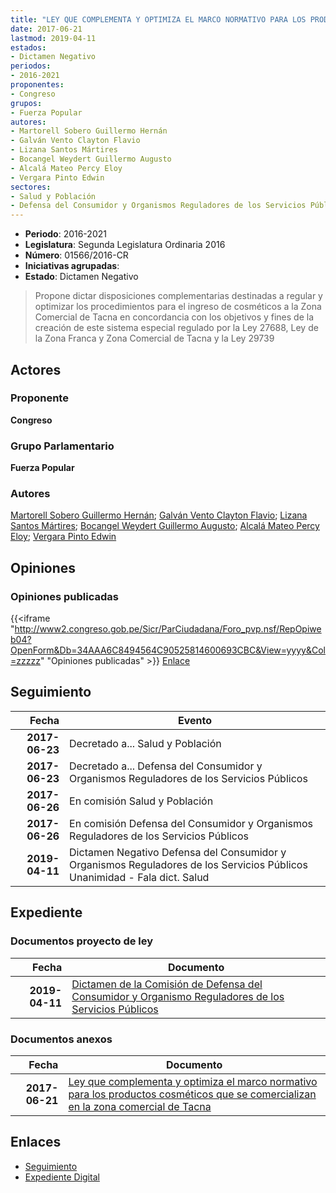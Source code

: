 ```yaml
---
title: "LEY QUE COMPLEMENTA Y OPTIMIZA EL MARCO NORMATIVO PARA LOS PRODUCTOS COSMÉTICOS QUE SE COMERCIALIZAN EN LA ZONA COMERCIAL DE TACNA"
date: 2017-06-21
lastmod: 2019-04-11
estados:
- Dictamen Negativo
periodos:
- 2016-2021
proponentes:
- Congreso
grupos:
- Fuerza Popular
autores:
- Martorell Sobero Guillermo Hernán
- Galván Vento Clayton Flavio
- Lizana Santos Mártires
- Bocangel Weydert Guillermo Augusto
- Alcalá Mateo Percy Eloy
- Vergara Pinto Edwin
sectores:
- Salud y Población
- Defensa del Consumidor y Organismos Reguladores de los Servicios Públicos
---
```

- **Periodo**: 2016-2021
- **Legislatura**: Segunda Legislatura Ordinaria 2016
- **Número**: 01566/2016-CR
- **Iniciativas agrupadas**: 
- **Estado**: Dictamen Negativo

> Propone dictar disposiciones complementarias destinadas a regular y optimizar los procedimientos para el ingreso de cosméticos a la Zona Comercial de Tacna en concordancia con los objetivos y fines de la creación de este sistema especial regulado por la Ley 27688, Ley de la Zona Franca y Zona Comercial de Tacna y la Ley 29739


## Actores

### Proponente

**Congreso**

### Grupo Parlamentario

**Fuerza Popular**

### Autores

[Martorell Sobero Guillermo Hernán](mailto:mailto:gmartorell@congreso.gob.pe); [Galván Vento Clayton Flavio](mailto:mailto:cgalvan@congreso.gob.pe); [Lizana Santos Mártires](mailto:mailto:mlizana@congreso.gob.pe); [Bocangel Weydert Guillermo Augusto](mailto:mailto:gbocangel@congreso.gob.pe); [Alcalá Mateo Percy Eloy](mailto:mailto:palcala@congreso.gob.pe); [Vergara Pinto Edwin](mailto:mailto:evergara@congreso.gob.pe)

## Opiniones

### Opiniones publicadas

{{<iframe "http://www2.congreso.gob.pe/Sicr/ParCiudadana/Foro_pvp.nsf/RepOpiweb04?OpenForm&Db=34AAA6C8494564C90525814600693CBC&View=yyyy&Col=zzzzz" "Opiniones publicadas" >}}
[Enlace](http://www2.congreso.gob.pe/Sicr/ParCiudadana/Foro_pvp.nsf/RepOpiweb04?OpenForm&Db=34AAA6C8494564C90525814600693CBC&View=yyyy&Col=zzzzz)


## Seguimiento

| Fecha | Evento |
|------:|--------|
| **2017-06-23** | Decretado a... Salud y Población |
| **2017-06-23** | Decretado a... Defensa del Consumidor y Organismos Reguladores de los Servicios Públicos |
| **2017-06-26** | En comisión Salud y Población |
| **2017-06-26** | En comisión Defensa del Consumidor y Organismos Reguladores de los Servicios Públicos |
| **2019-04-11** | Dictamen Negativo Defensa del Consumidor y Organismos Reguladores de los Servicios Públicos Unanimidad - Fala dict. Salud |

## Expediente

### Documentos proyecto de ley

| Fecha | Documento |
|------:|-----------|
| **2019-04-11** | [Dictamen de la Comisión de Defensa del Consumidor y Organismo Reguladores de los Servicios Públicos](http://www.leyes.congreso.gob.pe/Documentos/2016_2021/Dictamenes/Proyectos_de_Ley/01566DC06MAY20190411.pdf) |

### Documentos anexos

| Fecha | Documento |
|------:|-----------|
| **2017-06-21** | [Ley que complementa y optimiza el marco normativo para los productos cosméticos que se comercializan en la zona comercial de Tacna](http://www.leyes.congreso.gob.pe/Documentos/2016_2021/Proyectos_de_Ley_y_de_Resoluciones_Legislativas/PL0156620170621-.pdf) |

## Enlaces

- [Seguimiento](http://www2.congreso.gob.pe/Sicr/TraDocEstProc/CLProLey2016.nsf/f7fff46988ca05b1052578e100829cc7/d86d639e23c3cd4205258146006f0f1f?OpenDocument)
- [Expediente Digital](http://www2.congreso.gob.pe/Sicr/TraDocEstProc/CLProLey2016.nsf/f7fff46988ca05b1052578e100829cc7/d86d639e23c3cd4205258146006f0f1f?OpenDocument&Click=05257FB7005EB655.eb71d0cf91d8294e05256cdf006b5706/$Body/0.1C6C)

